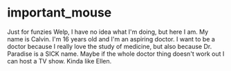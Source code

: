 # important_mouse
Just for funzies
Welp, I have no idea what I'm doing, but here I am.
My name is Calvin. I'm 16 years old and I'm an aspiring doctor. I want to be a doctor because I really love the study of medicine, but also because Dr. Paradise is a SICK name.
Maybe if the whole doctor thing doesn't work out I can host a TV show. Kinda like Ellen.
